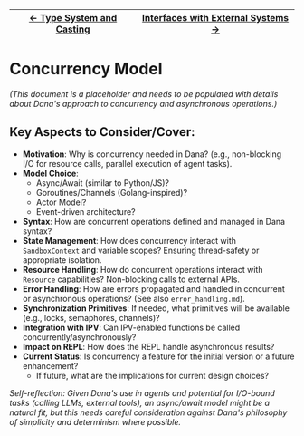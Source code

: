 | [← Type System and Casting](./type_system_and_casting.md) | [Interfaces with External Systems →](./external_interfaces.md) |
|---|---|

# Concurrency Model

*(This document is a placeholder and needs to be populated with details about Dana's approach to concurrency and asynchronous operations.)*

## Key Aspects to Consider/Cover:

*   **Motivation**: Why is concurrency needed in Dana? (e.g., non-blocking I/O for resource calls, parallel execution of agent tasks).
*   **Model Choice**: 
    *   Async/Await (similar to Python/JS)?
    *   Goroutines/Channels (Golang-inspired)?
    *   Actor Model?
    *   Event-driven architecture?
*   **Syntax**: How are concurrent operations defined and managed in Dana syntax?
*   **State Management**: How does concurrency interact with `SandboxContext` and variable scopes? Ensuring thread-safety or appropriate isolation.
*   **Resource Handling**: How do concurrent operations interact with `Resource` capabilities? Non-blocking calls to external APIs.
*   **Error Handling**: How are errors propagated and handled in concurrent or asynchronous operations? (See also `error_handling.md`).
*   **Synchronization Primitives**: If needed, what primitives will be available (e.g., locks, semaphores, channels)?
*   **Integration with IPV**: Can IPV-enabled functions be called concurrently/asynchronously?
*   **Impact on REPL**: How does the REPL handle asynchronous results?
*   **Current Status**: Is concurrency a feature for the initial version or a future enhancement?
    *   If future, what are the implications for current design choices?

*Self-reflection: Given Dana's use in agents and potential for I/O-bound tasks (calling LLMs, external tools), an async/await model might be a natural fit, but this needs careful consideration against Dana's philosophy of simplicity and determinism where possible.* 